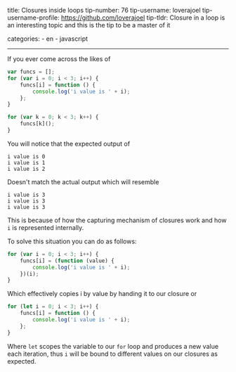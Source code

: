 title: Closures inside loops
tip-number: 76
tip-username: loverajoel
tip-username-profile: https://github.com/loverajoel
tip-tldr: Closure in a loop is an interesting topic and this is the tip to be a master of it

categories: - en - javascript

---

If you ever come across the likes of

```js
var funcs = [];
for (var i = 0; i < 3; i++) {
    funcs[i] = function () {
        console.log('i value is ' + i);
    };
}

for (var k = 0; k < 3; k++) {
    funcs[k]();
}
```

You will notice that the expected output of

```
i value is 0
i value is 1
i value is 2
```

Doesn't match the actual output which will resemble

```
i value is 3
i value is 3
i value is 3
```

This is because of how the capturing mechanism of closures work and how `i` is represented internally.

To solve this situation you can do as follows:

```js
for (var i = 0; i < 3; i++) {
    funcs[i] = (function (value) {
        console.log('i value is ' + i);
    })(i);
}
```

Which effectively copies i by value by handing it to our closure or

```js
for (let i = 0; i < 3; i++) {
    funcs[i] = function () {
        console.log('i value is ' + i);
    };
}
```

Where `let` scopes the variable to our `for` loop and produces a new value each iteration, thus `i` will be bound to different values on our closures as expected.
